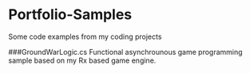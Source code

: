 # Portfolio-Samples
Some code examples from my coding projects

###GroundWarLogic.cs
Functional asynchrounous game programming sample based on my Rx based game engine.
